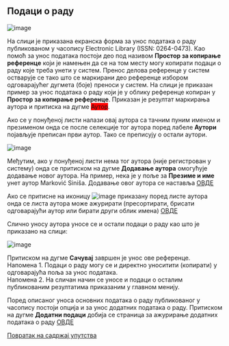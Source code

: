 ## Подаци о раду

![image](https://user-images.githubusercontent.com/29538544/150586481-38fd1927-ea6e-46f8-bab9-0989fc4c4b79.png)

На слици је приказана екранска форма за унос података о раду публикованом у часопису Electronic Library (ISSN: 0264-0473). Као помоћ за унос података постоји део под називом **Простор за копирање референце** који је намењен да се на том месту могу копирати подаци о раду  које треба унети у систем. Пренос делова референце у систем остварује се тако што се маркирани део референце избором одговарајућег дугмета (боје) преноси у систем. 
На слици је приказан пример за унос података о раду који је у облику референце копиран у **Простор за копирање референце**. Приказан је резултат маркирања аутора и притиска на дугме <span style="background-color:red">Аутор</span>.

Ако се у понуђеној листи налази овај аутора са тачним пуним именом и презименом онда се после селекције тог аутора поред лабеле **Аутори** појављује преписан први аутор. Тако се преписују о остали аутори.
 
![image](https://user-images.githubusercontent.com/29538544/150630747-31d4f943-47fe-4021-8a56-244bff9c97b6.png)
 
Међутим, ако у понуђеној листи нема тог аутора (није регистрован у систему) онда се притиском на дугме **Додавање аутора** омогућује додавање новог аутора. На пример, нека је у поље за **Презиме и име** унет аутор Marković Siniša. Додавање овог аутора се наставља [ОВДЕ](azuriranjeListeAutora.md) 

Ако се притисне на иконицу ![image](https://user-images.githubusercontent.com/29538544/148249453-72199fbb-8ca4-4ae4-8c4d-64924a280e7b.png) приказану поред листе аутора онда се листа аутора може ажурирати (пресортирати, брисати одговарајући аутор или бирати други облик имена) [ОВДЕ](pretragaAutoraDodavanje.md)

Слично уносу аутора уносе се и остали подаци о раду као што је приказано на слици:

![image](https://user-images.githubusercontent.com/29538544/150587010-f42d444c-cd60-481c-b611-9275cdf06e50.png)
 
Притиском на дугме **Сачувај** завршен је унос ове референце.  
Напомена 1. Подаци о раду могу се и директно уноситити (копирати) у одговарајућа поља за унос података.  
Напомена 2. На сличан начин се уносе и подаци о осталим публикованим резултатима приказаним у главном менију.

Поред описаног уноса основних података о раду публикованог у часопису постоји опција и за унос додатних података о раду. 
Притиском на дугме **Додатни подаци** добија се страница за ажурирање додатних података о раду [ОВДЕ](dodatniPodaciOradu.md)

[Повратак на садржај упутства](uputstvo.md#садржај)
